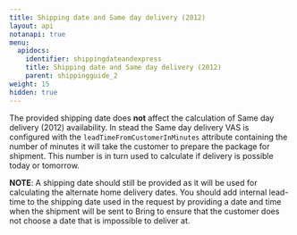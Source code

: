 ```yaml
---
title: Shipping date and Same day delivery (2012)
layout: api
notanapi: true
menu:
  apidocs:
    identifier: shippingdateandexpress
    title: Shipping date and Same day delivery (2012)
    parent: shippingguide_2
weight: 15
hidden: true
---
```

The provided shipping date does **not** affect the calculation of Same day delivery (2012) availability. In stead the 
Same day delivery VAS is configured with the `leadTimeFromCustomerInMinutes` attribute containing the number of minutes 
it will take the customer to prepare the package for shipment. This number is in turn used to calculate if delivery
is possible today or tomorrow.

**NOTE**: A shipping date should still be provided as it will be used for calculating the alternate home delivery dates.
You should add internal lead-time to the shipping date used in the request by providing a date and time when the shipment
will be sent to Bring to ensure that the customer does not choose a date that is impossible to deliver at.
